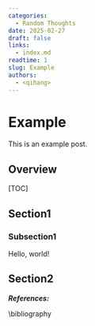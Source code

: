 ```yaml
---
categories:
  - Random Thoughts
date: 2025-02-27
draft: false
links:
  - index.md
readtime: 1
slug: Example
authors:
  - <qihang>
---
```

# Example
This is an example post.
<!-- more -->
## Overview
[TOC]
## Section1
### Subsection1
Hello, world!
## Section2

***References:***

\bibliography